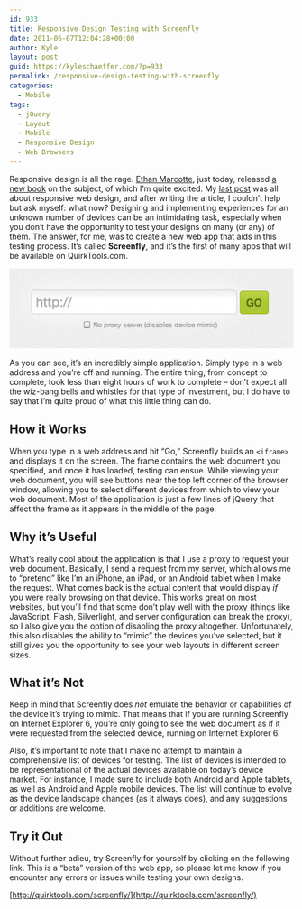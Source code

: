 ```yaml
---
id: 933
title: Responsive Design Testing with Screenfly
date: 2011-06-07T12:04:28+00:00
author: Kyle
layout: post
guid: https://kyleschaeffer.com/?p=933
permalink: /responsive-design-testing-with-screenfly
categories:
  - Mobile
tags:
  - jQuery
  - Layout
  - Mobile
  - Responsive Design
  - Web Browsers
---
```

Responsive design is all the rage. [Ethan Marcotte](http://unstoppablerobotninja.com/), just today, released [a new book](http://www.abookapart.com/products/responsive-web-design) on the subject, of which I’m quite excited. My [last post](/responsive-layouts-using-css-media-queries) was all about responsive web design, and after writing the article, I couldn’t help but ask myself: what now? Designing and implementing experiences for an unknown number of devices can be an intimidating task, especially when you don’t have the opportunity to test your designs on many (or any) of them. The answer, for me, was to create a new web app that aids in this testing process. It’s called **Screenfly**, and it’s the first of many apps that will be available on QuirkTools.com.

[![](/assets/img/screenfly-screenshot.jpg)](http://quirktools.com/screenfly/)

As you can see, it’s an incredibly simple application. Simply type in a web address and you’re off and running. The entire thing, from concept to complete, took less than eight hours of work to complete – don’t expect all the wiz-bang bells and whistles for that type of investment, but I do have to say that I’m quite proud of what this little thing can do.

## How it Works

When you type in a web address and hit “Go,” Screenfly builds an `<iframe>` and displays it on the screen. The frame contains the web document you specified, and once it has loaded, testing can ensue. While viewing your web document, you will see buttons near the top left corner of the browser window, allowing you to select different devices from which to view your web document. Most of the application is just a few lines of jQuery that affect the frame as it appears in the middle of the page.

## Why it’s Useful

What’s really cool about the application is that I use a proxy to request your web document. Basically, I send a request from my server, which allows me to “pretend” like I’m an iPhone, an iPad, or an Android tablet when I make the request. What comes back is the actual content that would display _if_ you were really browsing on that device. This works great on most websites, but you’ll find that some don’t play well with the proxy (things like JavaScript, Flash, Silverlight, and server configuration can break the proxy), so I also give you the option of disabling the proxy altogether. Unfortunately, this also disables the ability to “mimic” the devices you’ve selected, but it still gives you the opportunity to see your web layouts in different screen sizes.

## What it’s Not

Keep in mind that Screenfly does _not_ emulate the behavior or capabilities of the device it’s trying to mimic. That means that if you are running Screenfly on Internet Explorer 6, you’re only going to see the web document as if it were requested from the selected device, running on Internet Explorer 6.

Also, it’s important to note that I make no attempt to maintain a comprehensive list of devices for testing. The list of devices is intended to be representational of the actual devices available on today’s device market. For instance, I made sure to include both Android and Apple tablets, as well as Android and Apple mobile devices. The list will continue to evolve as the device landscape changes (as it always does), and any suggestions or additions are welcome.

## Try it Out

Without further adieu, try Screenfly for yourself by clicking on the following link. This is a “beta” version of the web app, so please let me know if you encounter any errors or issues while testing your own designs.

[http://quirktools.com/screenfly/](http://quirktools.com/screenfly/)
